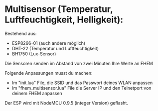 # Multisensor (Temperatur, Luftfeuchtigkeit, Helligkeit): #

Bestehend aus:
- ESP8266-01 (auch andere möglich)
- DHT-22 (Temperatur und Luftfeuchtigkeit)
- BH1750 (Lux-Sensor)

Die Sensoren senden im Abstand von zwei Minuten Ihre Werte an FHEM

Folgende Anpassungen musst du machen:
- Im "init.lua" File, die SSID und das Passwort deines WLAN anpassen
- Im "fhem_multisensor.lua" File die Server IP und den Telnetport von deinem FHEM anpassen

Der ESP wird mit NodeMCU 0.9.5 (integer Version) geflasht.

